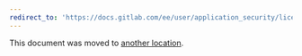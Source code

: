 ```yaml
---
redirect_to: 'https://docs.gitlab.com/ee/user/application_security/license_management/index.html'
---
```


This document was moved to [another location](https://docs.gitlab.com/ee/user/application_security/license_management/index.html).
